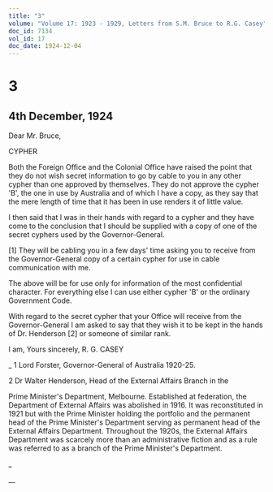 ```yaml
---
title: "3"
volume: "Volume 17: 1923 - 1929, Letters from S.M. Bruce to R.G. Casey"
doc_id: 7134
vol_id: 17
doc_date: 1924-12-04
---
```


# 3

## 4th December, 1924

Dear Mr. Bruce,

CYPHER

Both the Foreign Office and the Colonial Office have raised the point that they do not wish secret information to go by cable to you in any other cypher than one approved by themselves. They do not approve the cypher 'B', the one in use by Australia and of which I have a copy, as they say that the mere length of time that it has been in use renders it of little value.

I then said that I was in their hands with regard to a cypher and they have come to the conclusion that I should be supplied with a copy of one of the secret cyphers used by the Governor-General.

[1] They will be cabling you in a few days' time asking you to receive from the Governor-General copy of a certain cypher for use in cable communication with me.

The above will be for use only for information of the most confidential character. For everything else I can use either cypher 'B' or the ordinary Government Code.

With regard to the secret cypher that your Office will receive from the Governor-General I am asked to say that they wish it to be kept in the hands of Dr. Henderson [2] or someone of similar rank.

I am, Yours sincerely, R. G. CASEY 

_ 1 Lord Forster, Governor-General of Australia 1920-25.

2 Dr Walter Henderson, Head of the External Affairs Branch in the 

Prime Minister's Department, Melbourne. Established at federation, the Department of External Affairs was abolished in 1916. It was reconstituted in 1921 but with the Prime Minister holding the portfolio and the permanent head of the Prime Minister's Department serving as permanent head of the External Affairs Department. Throughout the 1920s, the External Affairs Department was scarcely more than an administrative fiction and as a rule was referred to as a branch of the Prime Minister's Department.

_

__
